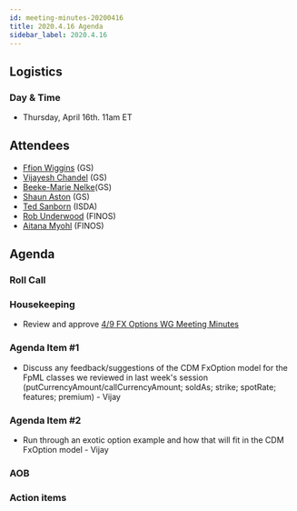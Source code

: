 ```yaml
---
id: meeting-minutes-20200416
title: 2020.4.16 Agenda
sidebar_label: 2020.4.16
---
```


## Logistics 
### Day & Time
* Thursday, April 16th. 11am ET

## Attendees

* [Ffion Wiggins](https://github.com/ffionwiggins) (GS)
* [Vijayesh Chandel](https://github.com/Vijayesh-Chandel) (GS)
* [Beeke-Marie Nelke](https://github.com/beekemarie)(GS)
* [Shaun Aston](https://github.com/astonGS) (GS)
* [Ted Sanborn](https://github.com/TSanborn-ISDA) (ISDA)
* [Rob Underwood](https://github.com/brooklynrob) (FINOS)
* [Aitana Myohl](https://github.com/aitana16) (FINOS)

## Agenda

### Roll Call

### Housekeeping
* Review and approve [4/9 FX Options WG Meeting Minutes](https://github.com/finos/alloy/blob/master/meeting-minutes/fx-options-wg/2020.4.9-fx-options-wg-meeting.md)

### Agenda Item #1
* Discuss any feedback/suggestions of the CDM FxOption model for the FpML classes we reviewed in last week's session (putCurrencyAmount/callCurrencyAmount; soldAs; strike; spotRate; features; premium) - Vijay

### Agenda Item #2
* Run through an exotic option example and how that will fit in the CDM FxOption model - Vijay

### AOB

### Action items
